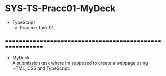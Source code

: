 # SYS-TS-Pracc01-MyDeck
- TypeScript
  - Practice Task 01
### ========================================================

- MyDeck <br>
A submission task where Im supposed to create a webpage using HTML, CSS and TypeScript. 
